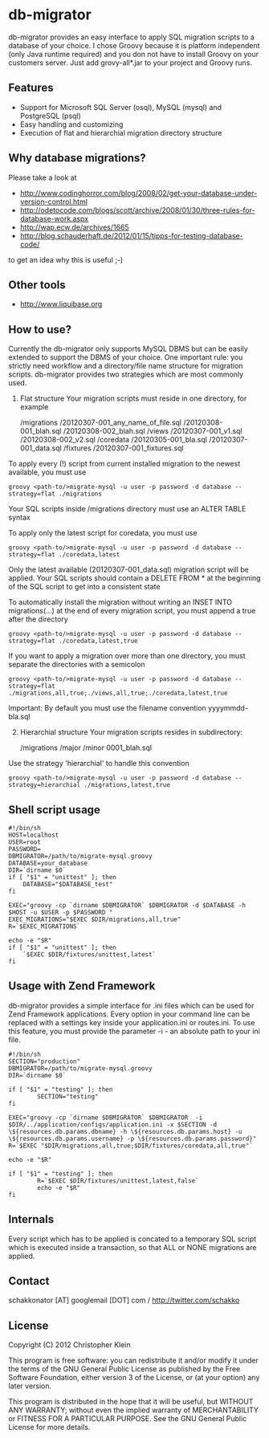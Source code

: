 db-migrator
===========
db-migrator provides an easy interface to apply SQL migration scripts to a database of your choice.
I chose Groovy because it is platform independent (only Java runtime required) and you don not have to install Groovy on your customers server.
Just add grovy-all*.jar to your project and Groovy runs.

Features
--------

 * Support for Microsoft SQL Server (osql), MySQL (mysql) and PostgreSQL (psql)
 * Easy handling and customizing
 * Execution of flat and hierarchial migration directory structure 
 
Why database migrations?
------------------------
Please take a look at
 
 * http://www.codinghorror.com/blog/2008/02/get-your-database-under-version-control.html
 * http://odetocode.com/blogs/scott/archive/2008/01/30/three-rules-for-database-work.aspx
 * http://wap.ecw.de/archives/1665
 * http://blog.schauderhaft.de/2012/01/15/tipps-for-testing-database-code/
 
to get an idea why this is useful ;-)

Other tools
----------

 * http://www.liquibase.org


How to use?
-----------
Currently the db-migrator only supports MySQL DBMS but can be easily extended to support the DBMS of your choice.
One important rule: you strictly need workflow and a directory/file name structure for migration scripts.
db-migrator provides two strategies which are most commonly used.

1. Flat structure
Your migration scripts must reside in one directory, for example

	/migrations
		/20120307-001_any_name_of_file.sql
		/20120308-001_blah.sql
		/20120308-002_blah.sql
	/views
		/20120307-001_v1.sql
		/20120308-002_v2.sql
	/coredata
		/20120305-001_bla.sql
		/20120307-001_data.sql
	/fixtures
		/20120307-001_fixtures.sql

To apply every (!) script from current installed migration to the newest available, you must use

	groovy <path-to/>migrate-mysql -u user -p password -d database --strategy=flat ./migrations

Your SQL scripts inside /migrations directory must use an ALTER TABLE syntax

To apply only the latest script for coredata, you must use

	groovy <path-to/>migrate-mysql -u user -p password -d database --strategy=flat ./coredata,latest

Only the latest available (20120307-001_data.sql) migration script will be applied.
Your SQL scripts should contain a DELETE FROM * at the beginning of the SQL script to get into a consistent state

To automatically install the migration without writing an INSET INTO migrations(...) at the end of every migration script, you must append a true after the directory

	groovy <path-to/>migrate-mysql -u user -p password -d database --strategy=flat ./coredata,latest,true

If you want to apply a migration over more than one directory, you must separate the directories with a semicolon

	groovy <path-to/>migrate-mysql -u user -p password -d database --strategy=flat ./migrations,all,true;./views,all,true;./coredata,latest,true

Important: By default you must use the filename convention yyyymmdd-<number>bla.sql

2. Hierarchial structure
Your migration scripts resides in subdirectory:

	/migrations
		/major
			/minor
				0001_blah.sql

Use the strategy 'hierarchial' to handle this convention

	groovy <path-to/>migrate-mysql -u user -p password -d database --strategy=hierarchial ./migrations,latest,true


Shell script usage
------------------

	#!/bin/sh
	HOST=localhost
	USER=root
	PASSWORD=
	DBMIGRATOR=/path/to/migrate-mysql.groovy
	DATABASE=your_database
	DIR=`dirname $0`
	if [ "$1" = "unittest" ]; then
		DATABASE="$DATABASE_test"
	fi

	EXEC="groovy -cp `dirname $DBMIGRATOR` $DBMIGRATOR -d $DATABASE -h $HOST -u $USER -p $PASSWORD "
	EXEC_MIGRATIONS="$EXEC $DIR/migrations,all,true"
	R=`$EXEC_MIGRATIONS`

	echo -e "$R"
	if [ "$1" = "unittest" ]; then
		`$EXEC $DIR/fixtures/unittest,latest`
	fi

Usage with Zend Framework
-------------------------
db-migrator provides a simple interface for .ini files which can be used for Zend Framework applications.
Every option in your command line can be replaced with a settings key inside your application.ini or routes.ini.
To use this feature, you must provide the parameter -i - an absolute path to your ini file.

	#!/bin/sh
	SECTION="production"
	DBMIGRATOR=/path/to/migrate-mysql.groovy
	DIR=`dirname $0`

	if [ "$1" = "testing" ]; then
	        SECTION="testing"
	fi

	EXEC="groovy -cp `dirname $DBMIGRATOR` $DBMIGRATOR  -i $DIR/../application/configs/application.ini -x $SECTION -d \${resources.db.params.dbname} -h \${resources.db.params.host} -u \${resources.db.params.username} -p \${resources.db.params.password}"
	R=`$EXEC "$DIR/migrations,all,true;$DIR/fixtures/coredata,all,true"`

	echo -e "$R"

	if [ "$1" = "testing" ]; then
        	R=`$EXEC $DIR/fixtures/unittest,latest,false`
        	echo -e "$R"
	fi


Internals
---------
Every script which has to be applied is concated to a temporary SQL script which is executed inside a transaction, so that ALL or NONE migrations are applied.

Contact
-------
schakkonator [AT] googlemail [DOT] com / http://twitter.com/schakko

License
-------
Copyright (C) 2012  Christopher Klein

This program is free software: you can redistribute it and/or modify
it under the terms of the GNU General Public License as published by
the Free Software Foundation, either version 3 of the License, or
(at your option) any later version.

This program is distributed in the hope that it will be useful,
but WITHOUT ANY WARRANTY; without even the implied warranty of
MERCHANTABILITY or FITNESS FOR A PARTICULAR PURPOSE.  See the
GNU General Public License for more details.
